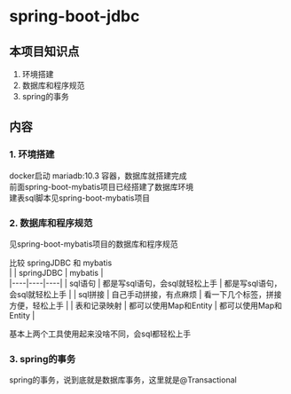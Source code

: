 # spring-boot-jdbc


## 本项目知识点
1. 环境搭建  
2. 数据库和程序规范  
3. spring的事务


## 内容 
### 1. 环境搭建
docker启动 mariadb:10.3 容器，数据库就搭建完成  
前面spring-boot-mybatis项目已经搭建了数据库环境   
建表sql脚本见spring-boot-mybatis项目


### 2. 数据库和程序规范  
见spring-boot-mybatis项目的数据库和程序规范  

比较 springJDBC 和 mybatis  
|  | springJDBC | mybatis |  
|----|----|----|
| sql语句 | 都是写sql语句，会sql就轻松上手 | 都是写sql语句，会sql就轻松上手 |
| sql拼接 | 自己手动拼接，有点麻烦 | 看一下几个标签，拼接方便，轻松上手 |
| 表和记录映射 | 都可以使用Map和Entity | 都可以使用Map和Entity |

基本上两个工具使用起来没啥不同，会sql都轻松上手  


### 3. spring的事务
spring的事务，说到底就是数据库事务，这里就是@Transactional



